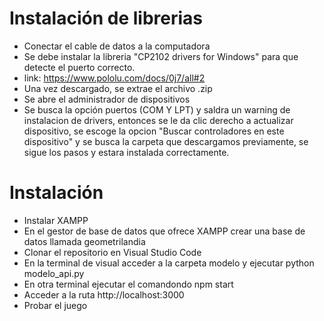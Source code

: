 # Instalación de librerias
- Conectar el cable de datos a la computadora
- Se debe instalar la libreria "CP2102 drivers for Windows" para que detecte el puerto correcto.
- link: https://www.pololu.com/docs/0j7/all#2
- Una vez descargado, se extrae el archivo .zip
- Se abre el administrador de dispositivos
- Se busca la opción puertos (COM Y LPT) y saldra un warning de instalacion de drivers, entonces se le da clic derecho a actualizar dispositivo, se escoge la opcion "Buscar controladores en este dispositivo" y se busca la carpeta que descargamos previamente, se sigue los pasos y estara instalada correctamente.
# Instalación
- Instalar XAMPP
- En el gestor de base de datos que ofrece XAMPP crear una base de datos llamada geometrilandia
- Clonar el repositorio en Visual Studio Code
- En la terminal de visual acceder a la carpeta modelo y ejecutar python modelo_api.py
- En otra terminal ejecutar el comandondo npm start
- Acceder a la ruta http://localhost:3000 
- Probar el juego
